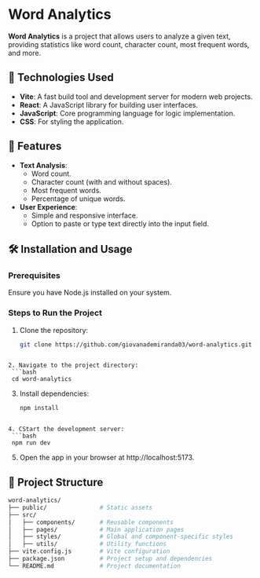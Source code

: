# Word Analytics

**Word Analytics** is a project that allows users to analyze a given text, providing statistics like word count, character count, most frequent words, and more.

## 🔧 Technologies Used

- **Vite**: A fast build tool and development server for modern web projects.
- **React**: A JavaScript library for building user interfaces.
- **JavaScript**: Core programming language for logic implementation.
- **CSS**: For styling the application.

## 🚀 Features

- **Text Analysis**:
  - Word count.
  - Character count (with and without spaces).
  - Most frequent words.
  - Percentage of unique words.
- **User Experience**:
  - Simple and responsive interface.
  - Option to paste or type text directly into the input field.

## 🛠️ Installation and Usage

### Prerequisites
Ensure you have Node.js installed on your system.

### Steps to Run the Project
1. Clone the repository:
   ```bash
   git clone https://github.com/giovanademiranda03/word-analytics.git
  ```

2. Navigate to the project directory:
   ```bash
   cd word-analytics
  ```

3. Install dependencies:
   ```bash
   npm install

  ```

4. CStart the development server:
   ```bash
   npm run dev
  ```

5. Open the app in your browser at http://localhost:5173.

## 📂 Project Structure

```bash
word-analytics/
├── public/               # Static assets
├── src/
│   ├── components/       # Reusable components
│   ├── pages/            # Main application pages
│   ├── styles/           # Global and component-specific styles
│   ├── utils/            # Utility functions
├── vite.config.js        # Vite configuration
├── package.json          # Project setup and dependencies
└── README.md             # Project documentation

```